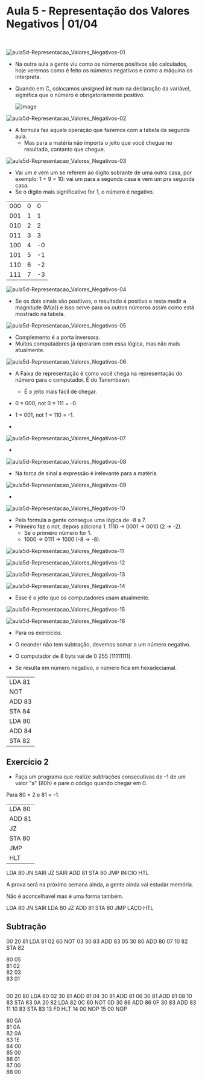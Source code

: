 # Aula 5 - Representação dos Valores Negativos | 01/04 

<br>

![aula5d-Representacao_Valores_Negativos-01](https://github.com/joserandu/Primeiro-semestre/assets/134299499/4551e48a-dbf0-46b8-868f-b92268ad07c9)

- Na outra aula a gente viu como  os números positivos são calculados, hoje veremos como é feito os números negativos e como a máquina os interpreta.
- Quando em C, colocamos unsigned int num na declaração da variável, siginifica que o número é obrigatoriamente positivo.

  ![image](https://github.com/joserandu/Primeiro-semestre/assets/134299499/6d56ffda-c7f0-4db0-97d0-b1d30a7121c9)


![aula5d-Representacao_Valores_Negativos-02](https://github.com/joserandu/Primeiro-semestre/assets/134299499/004a5f5c-1ca2-4f44-8a25-997fa4c0188d)

- A formula faz aquela operação que fazemos com a tabela da segunda aula.
    - Mas para a matéria não importa o jeito que você chegue no resultado, contanto que chegue.

![aula5d-Representacao_Valores_Negativos-03](https://github.com/joserandu/Primeiro-semestre/assets/134299499/0749868a-f36e-448a-9da8-e8bb8e252690)

- Vai um e vem um se referem ao digito sobrante de uma outra casa, por exemplo: 1 + 9 = 10: vai um para a segunda casa e vem um pra segunda casa.
- Se o digito mais significativo for 1, o número é negativo.

<table>
  <tr>
    <td>000</td>
    <td>0</td>
    <td>0</td>
  </tr>
    <tr>
    <td>001</td>
    <td>1</td>
    <td>1</td>
  </tr>
    <tr>
    <td>010</td>
    <td>2</td>
    <td>2</td>
  </tr>
    <tr>
    <td>011</td>
    <td>3</td>
    <td>3</td>
  </tr>
    <tr>
    <td>100</td>
    <td>4</td>
    <td>-0</td>
  </tr>
    <tr>
    <td>101</td>
    <td>5</td>
    <td>-1</td>
  </tr>
    <tr>
    <td>110</td>
    <td>6</td>
    <td>-2</td>
  </tr>
    <tr>
    <td>111</td>
    <td>7</td>
    <td>-3</td>
  </tr>
</table>

![aula5d-Representacao_Valores_Negativos-04](https://github.com/joserandu/Primeiro-semestre/assets/134299499/52e358e5-dc10-485c-b04d-2df8c32c250b)

- Se os dois sinais são positivos, o resultado é positivo e resta medir a magnitude (M(a)) e isso serve para os outros números assim como está mostrado na tabela.

![aula5d-Representacao_Valores_Negativos-05](https://github.com/joserandu/Primeiro-semestre/assets/134299499/b1a382dd-6763-49bc-b9c9-d585b6685973)

- Complemento é a porta inversora.
- Muitos computadores já operaram com essa lógica, mas não mais atualmente.

![aula5d-Representacao_Valores_Negativos-06](https://github.com/joserandu/Primeiro-semestre/assets/134299499/5dc6d938-27c0-4cf1-bde2-787b86ef94a6)

- A Faixa de representação é como você chega na representação do número para o computador. É do Tanembawn.
    - É o jeito mais fácil de chegar.

- 0 = 000, not 0 = 111 = -0.
- 1 = 001, not 1 = 110 = -1.
- 

![aula5d-Representacao_Valores_Negativos-07](https://github.com/joserandu/Primeiro-semestre/assets/134299499/0d716f4a-0ca4-4eb3-9bf8-86e267440710)

-

![aula5d-Representacao_Valores_Negativos-08](https://github.com/joserandu/Primeiro-semestre/assets/134299499/250f0504-4510-4a67-81db-195261f2df8e)

- Na torca de sinal a expressão é irelevante para a matéria.

![aula5d-Representacao_Valores_Negativos-09](https://github.com/joserandu/Primeiro-semestre/assets/134299499/0b0fce20-d8e2-4494-b9af-82e1acf421ad)

- 

![aula5d-Representacao_Valores_Negativos-10](https://github.com/joserandu/Primeiro-semestre/assets/134299499/d778e08f-7b2f-48d3-9bfd-e55bd2b12e76)

- Pela formula a gente consegue uma lógica de -8 a 7.
- Primeiro faz o not, depois adiciona 1. 1110 -> 0001 -> 0010 (2 -> -2).
    - Se o primeiro número for 1.
    - 1000 -> 0111 -> 1000 (-8 -> -8).

![aula5d-Representacao_Valores_Negativos-11](https://github.com/joserandu/Primeiro-semestre/assets/134299499/82983819-f4ad-43ad-bfdf-457aedc8a364)

![aula5d-Representacao_Valores_Negativos-12](https://github.com/joserandu/Primeiro-semestre/assets/134299499/7a2f9c77-1bf4-4bd5-a12a-9d7521c2bfa6)

![aula5d-Representacao_Valores_Negativos-13](https://github.com/joserandu/Primeiro-semestre/assets/134299499/33db20d1-7e40-40e2-991c-e64300e7ae09)

![aula5d-Representacao_Valores_Negativos-14](https://github.com/joserandu/Primeiro-semestre/assets/134299499/860f9b0d-2040-4767-aa75-8c8b68a1d117)

- Esse é o jeito que os computadores usam atualmente.

![aula5d-Representacao_Valores_Negativos-15](https://github.com/joserandu/Primeiro-semestre/assets/134299499/f4222a50-4df3-4521-a8ab-54e7ed98d730)

![aula5d-Representacao_Valores_Negativos-16](https://github.com/joserandu/Primeiro-semestre/assets/134299499/e8e357ae-51e0-4827-9c3c-26627d08b396)

- Para os exercícios.
- O neander não tem subtração, devemos somar a um número negativo.
- O computador de 8 byts vai de 0 255 (11111111).

- Se resulta em número negativo, o número fica em hexadeciamal.

<table>
  <tr>
    <td>LDA 81</td>
  </tr>  
  <tr>
    <td>NOT</td>
  </tr>  
  <tr>
    <td>ADD 83</td>
  </tr>  
  <tr>
    <td>STA 84</td>
  </tr>  
  <tr>
    <td>LDA 80</td>
  </tr>  
  <tr>
    <td>ADD 84</td>
  </tr>  
  <tr>
    <td>STA 82</td>
  </tr>
</table>

## Exercício 2

- Faça um programa que realize subtrações consecutivas de -1 de um valor "a" (80h) e pare o código quando chegar em 0.

Para 80 = 2 e 81 = -1.

<table>
  <tr>
    <td>LDA 80</td>
  </tr>
  <tr>
    <td>ADD 81</td>
  </tr>
  <tr>
    <td>JZ</td>
  </tr>
  <tr>
    <td>STA 80</td>
  </tr>
  <tr>
    <td>JMP</td>
  </tr>
  <tr>
    <td>HLT</td>
  </tr>
</table>

LDA 80
JN SAIR
JZ SAIR
ADD 81
STA 80
JMP INICIO
HTL

A prova será na próxima semana ainda, a gente ainda vai estudar memória.

Não é aconcelhavel mas é uma forma também.

LDA 80
JN SAIR
LDA 80
JZ
ADD 81
STA 80
JMP LAÇO
HTL

## Subtração

00  20 81   LDA 81
02  60      NOT
03  30 83   ADD 83
05  30 80   ADD 80
07  10 82   STA 82

80  05     
81  02     
82  03     
83  01     


## 

00  20 80   LDA 80
02  30 81   ADD 81
04  30 81   ADD 81
06  30 81   ADD 81
08  10 83   STA 83
0A  20 82   LDA 82
0C  60      NOT
0D  30 86   ADD 86
0F  30 83   ADD 83
11  10 83   STA 83
13  F0      HLT
14  00      NOP
15  00      NOP


80  0A     
81  0A     
82  0A     
83  1E     
84  00     
85  00     
86  01     
87  00     
88  00     
